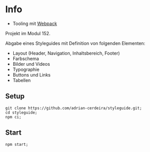 # Info

- Tooling mit [Webpack](https://webpack.js.org/)

Projekt im Modul 152.

Abgabe eines Styleguides mit Definition von folgenden Elementen:

- Layout (Header, Navigation, Inhaltsbereich, Footer)
- Farbschema
- Bilder und Videos
- Typographie
- Buttons und Links
- Tabellen

## Setup

    git clone https://github.com/adrian-cerdeira/styleguide.git;
    cd styleguide;
    npm ci;

## Start

    npm start;
